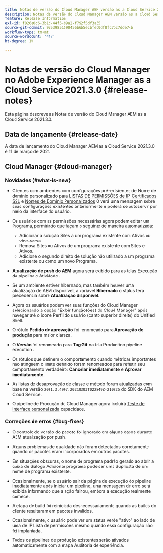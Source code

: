 ```yaml
---
title: Notas de versão do Cloud Manager AEM versão as a Cloud Service 2021.3.0
description: Notas de versão do Cloud Manager AEM versão as a Cloud Service 2021.3.0
feature: Release Information
exl-id: f826e0c6-3b1d-44f5-99a2-f792f5df3a55
source-git-commit: 95539851590456b6b5ecbfeb0df8fc7bc7dde74b
workflow-type: tm+mt
source-wordcount: '447'
ht-degree: 1%

---
```


# Notas de versão do Cloud Manager no Adobe Experience Manager as a Cloud Service 2021.3.0 {#release-notes}

Esta página descreve as Notas de versão do Cloud Manager AEM as a Cloud Service 2021.3.0.

## Data de lançamento {#release-date}

A data de lançamento do Cloud Manager AEM as a Cloud Service 2021.3.0 é 11 de março de 2021.

## Cloud Manager {#cloud-manager}

### Novidades {#what-is-new}

* Clientes com ambientes com configurações pré-existentes de Nome de domínio personalizado para [LISTAS DE PERMISSÕES de IP](/help/implementing/cloud-manager/ip-allow-lists/check-ip-allow-list-status.md#pre-existing-cdn), [Certificados SSL](/help/implementing/cloud-manager/managing-ssl-certifications/managing-certificates.md#pre-existing-cdn) e [Nomes de Domínio Personalizados](/help/implementing/cloud-manager/custom-domain-names/check-domain-name-status.md#pre-existing-cdn) O verá uma mensagem sobre suas configurações existentes anteriormente e poderá se autoservir por meio da interface do usuário.

* Os usuários com as permissões necessárias agora podem editar um Programa, permitindo que façam o seguinte de maneira automatizada:
   * Adicionar a solução Sites a um programa existente com Ativos ou vice-versa.
   * Remova Sites ou Ativos de um programa existente com Sites e Ativos.
   * Adicione o segundo direito de solução não utilizado a um programa existente ou como um novo Programa.

* **Atualização de push do AEM** agora será exibido para as telas Execução do pipeline e Atividade .

* Se um ambiente estiver hibernado, mas também houver uma atualização de AEM disponível, a variável **Hibernado** o status terá precedência sobre **Atualização disponível**.

* Agora os usuários podem ver suas funções do Cloud Manager selecionando a opção &quot;Exibir função(ões) do Cloud Manager&quot; após navegar até o ícone Perfil do usuário (canto superior direito) do Unified Shell.

* O rótulo **Pedido de aprovação** foi renomeado para **Aprovação de produção** para maior clareza.

* O **Versão** foi renomeado para **Tag Git** na tela Production pipeline execution .

* Os rótulos que definem o comportamento quando métricas importantes não atingirem o limite definido foram renomeados para refletir seu comportamento verdadeiro: **Cancelar imediatamente** e **Aprovar imediatamente**.

* As listas de desaprovação de classe e método foram atualizadas com base na versão `2021.3.4997.20210303T022849Z-210225` do SDK do AEM Cloud Service.

* O pipeline de Produção do Cloud Manager agora incluirá [Teste de interface personalizada](/help/implementing/cloud-manager/functional-testing.md#custom-ui-testing) capacidade.

### Correções de erros  {#bug-fixes}

* O controle de versão do pacote foi ignorado em alguns casos durante AEM atualização por push.

* Alguns problemas de qualidade não foram detectados corretamente quando os pacotes eram incorporados em outros pacotes.

* Em situações obscuras, o nome de programa padrão gerado ao abrir a caixa de diálogo Adicionar programa pode ser uma duplicata de um nome de programa existente.

* Ocasionalmente, se o usuário sair da página de execução do pipeline imediatamente após iniciar um pipeline, uma mensagem de erro será exibida informando que a ação falhou, embora a execução realmente comece.

* A etapa de build foi reiniciada desnecessariamente quando as builds do cliente resultaram em pacotes inválidos.

* Ocasionalmente, o usuário pode ver um status verde &quot;ativo&quot; ao lado de uma  de IP Lista de permissões mesmo quando essa configuração não foi implantada.

* Todos os pipelines de produção existentes serão ativados automaticamente com a etapa Auditoria de experiência.
